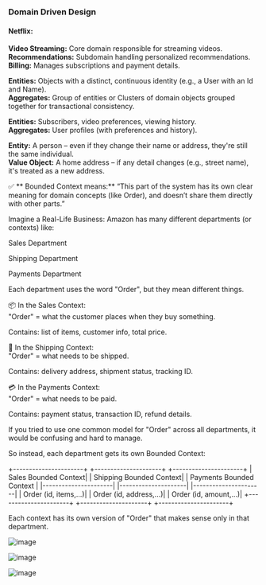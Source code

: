 ### Domain Driven Design

#### Netflix:
**Video Streaming:** Core domain responsible for streaming videos.  
**Recommendations:** Subdomain handling personalized recommendations.  
**Billing:** Manages subscriptions and payment details.  

**Entities:** Objects with a distinct, continuous identity (e.g., a User with an Id and Name).  
**Aggregates:** Group of entities or Clusters of domain objects grouped together for transactional consistency.  

**Entities:** Subscribers, video preferences, viewing history.  
**Aggregates:** User profiles (with preferences and history). 

**Entity:** A person – even if they change their name or address, they're still the same individual.  
**Value Object:** A home address – if any detail changes (e.g., street name), it's treated as a new address.  

✅ ** Bounded Context means:** “This part of the system has its own clear meaning for domain concepts (like Order), and doesn’t share them directly with other parts.”  

Imagine a Real-Life Business: Amazon has many different departments (or contexts) like:  

Sales Department  

Shipping Department  

Payments Department  

Each department uses the word "Order", but they mean different things.  

📦 In the Sales Context:  
"Order" = what the customer places when they buy something.  

Contains: list of items, customer info, total price.  

🚚 In the Shipping Context:  
"Order" = what needs to be shipped.  

Contains: delivery address, shipment status, tracking ID.  

💳 In the Payments Context:  
"Order" = what needs to be paid.  

Contains: payment status, transaction ID, refund details.  

If you tried to use one common model for "Order" across all departments, it would be confusing and hard to manage.  

So instead, each department gets its own Bounded Context:  

+----------------------+   +---------------------+   +----------------------+
|  Sales Bounded Context|   | Shipping Bounded Context|   | Payments Bounded Context |
|----------------------|   |---------------------|   |----------------------|
| Order (id, items,...)|   | Order (id, address,...)|   | Order (id, amount,...)|
+----------------------+   +---------------------+   +----------------------+

Each context has its own version of "Order" that makes sense only in that department.  


![image](https://github.com/user-attachments/assets/79175a09-f193-4e56-8175-37be4bce29f2)


![image](https://github.com/user-attachments/assets/bf4ab0e4-a29c-49cb-a2d7-07d386e7fa73)   

![image](https://github.com/user-attachments/assets/991ce177-8111-4f8e-a118-9842b8b38163)


